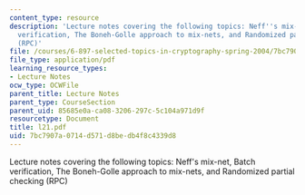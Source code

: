 ```yaml
---
content_type: resource
description: 'Lecture notes covering the following topics: Neff''s mix-net, Batch
  verification, The Boneh-Golle approach to mix-nets, and Randomized partial checking
  (RPC)'
file: /courses/6-897-selected-topics-in-cryptography-spring-2004/7bc7907a0714d571d8bedb4f8c4339d8_l21.pdf
file_type: application/pdf
learning_resource_types:
- Lecture Notes
ocw_type: OCWFile
parent_title: Lecture Notes
parent_type: CourseSection
parent_uid: 85685e0a-ca08-3206-297c-5c104a971d9f
resourcetype: Document
title: l21.pdf
uid: 7bc7907a-0714-d571-d8be-db4f8c4339d8
---
```

Lecture notes covering the following topics: Neff's mix-net, Batch verification, The Boneh-Golle approach to mix-nets, and Randomized partial checking (RPC)

